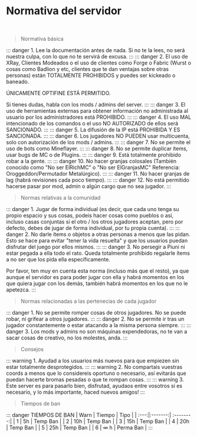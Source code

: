 # Normativa del servidor

<br/>

> Normativa básica

::: danger 1.
Lee la documentación antes de nada. Si no te la lees, no será nuestra culpa, con lo que no te servirá de excusa.
:::
::: danger 2.
El uso de XRay, Clientes Modeados o el uso de clientes como Forge o Fabric (Wurst o cosas como Badlion y etc, clientes que te dan ventajas sobre otras personas) están TOTALMENTE PROHIBIDOS y puedes ser kickeado o baneado.

ÚNICAMENTE OPTIFINE ESTÁ PERMITIDO.

Si tienes dudas, habla con los mods / admins del server.
:::
::: danger 3.
El uso de herramientas externas para obtener información no administrada al usuario por los administradores está PROHIBIDO.
:::
::: danger 4.
El uso MAL intencionado de los comandos o el uso NO AUTORIZADO de ellos será SANCIONADO.
:::
::: danger 5.
La difusión de la IP está PROHIBIDA Y ES SANCIONADA.
:::
::: danger 6.
Los jugadores NO PUEDEN usar multicuenta, solo con autorización de los mods / admins.
:::
::: danger 7.
No se permite el uso de bots como Mineflayer.
:::
::: danger 8.
No se permite duplicar ítems, usar bugs de MC o de Plugins.
:::
::: danger 9.
Está totalmente prohibido robar a la gente.
:::
::: danger 10.
No hacer granjas colosales (También conocido como "No ser ElRichMC" o "No ser ElGranjasMC" Referencia: Oroggeddon/Permutador Metalúrgico).
:::
::: danger 11.
No hacer granjas de lag (habrá revisiones cada poco tiempo).
:::
::: danger 12.
No está permitido hacerse pasar por mod, admin o algún cargo que no sea jugador.
::: 

> Normas relativas a la comunidad

::: danger 1.
Jugar de forma individual (es decir, que cada uno tenga su propio espacio y sus cosas, podeis hacer cosas como pueblos o así, incluso casas conjuntas si el otro / los otros jugadores aceptan, pero por defecto, debes de jugar de forma individual, por tu propia cuenta).
:::
::: danger 2.
No darle ítems o objetos a otras personas a menos que las pidan. Esto se hace para evitar "tener la vida resuelta" y que los usuarios puedan disfrutar del juego por ellos mismos.
:::
::: danger 3.
No persegir a Piuni ni estar pegada a ella todo el rato. Queda totalmente prohibido regalarle ítems a no ser que los pida ella específicamente. 

Por favor, ten muy en cuenta esta norma (incluso más que el resto), ya que aunque el servidor es para poder jugar con ella y habrá momentos en los que quiera jugar con los demás, también habrá momentos en los que no le apetezca.
:::

> Normas relacionadas a las pertenecias de cada jugador

::: danger 1.
No se permite romper cosas de otros jugadores. No se puede robar, ni grifear a otros jugadores.
:::
::: danger 2.
No se permite ir tras un jugador constantemente o estar atacando a la misma persona siempre.
:::
::: danger 3.
Los mods y admins no son máquinas expendedoras, no te van a sacar cosas de creativo, no los molestes, anda.
:::

> Consejos

::: warning 1.
Ayudad a los usuarios más nuevos para que empiezen sin estar totalmente desprotegidos.
:::
::: warning 2.
No compartais vuestras coords a menos que lo considereis oportuno o necesario, así evitarás que puedan hacerte bromas pesadas o que te rompan cosas.
:::
::: warning 3.
Este server es para pasarlo bien, disfrutad, ayudaos entre vosotros si es necesario, y lo más importante, haced nuevos amigos!
:::

> Tiempos de ban 

::: danger TIEMPOS DE BAN
| Warn | Tiempo  | Tipo      |
| :---:|:-------:| :--------:|
| 1    | 5h      | Temp Ban  |
| 2    | 10h     | Temp Ban  |
| 3    | 15h     | Temp Ban  |
| 4    | 20h     | Temp Ban  |
| 5    | 25h     | Temp Ban  |
| 6    | ∞ h     | Perma Ban |
:::

